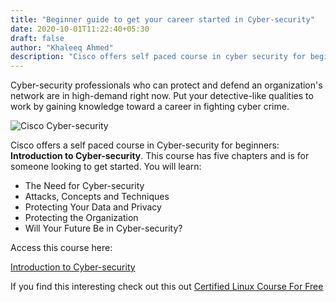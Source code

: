 ```yaml
---
title: "Beginner guide to get your career started in Cyber-security"
date: 2020-10-01T11:22:40+05:30
draft: false
author: "Khaleeq Ahmed"
description: "Cisco offers self paced course in cyber security for beginners, **Introduction to Cyber-security**. This course has five chapters and is for beginners looking to get started."
---
```


Cyber-security professionals who can protect and defend an organization's network are in high-demand right now. Put your detective-like qualities to work by gaining knowledge toward a career in fighting cyber crime.

![Cisco Cyber-security](/img/cyber-02-10.png)

Cisco offers a self paced course in Cyber-security for beginners: **Introduction to Cyber-security**. This course has five chapters and is for someone looking to get started. You will learn:

- The Need for Cyber-security
- Attacks, Concepts and Techniques
- Protecting Your Data and Privacy
- Protecting the Organization
- Will Your Future Be in Cyber-security?

Access this course here:

[Introduction to Cyber-security](https://www.netacad.com/courses/Cyber-security/introduction-Cyber-security)

If you find this interesting check out this out [Certified Linux Course For Free](https://techaware.netlify.app/posts/certified-linux-course)
